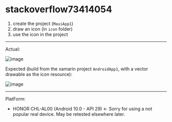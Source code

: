 # stackoverflow73414054

1. create the project (`MauiApp1`)
2. draw an icon (in `icon` folder)
3. use the icon in the project

---

Actual:

![image](https://user-images.githubusercontent.com/18749772/187069068-55e0a147-d96b-42ac-8bac-ec91b3a9bd24.png)

Expected (build from the xamarin project `AndroidApp1`, with a vector drawable as the icon resource):

![image](https://user-images.githubusercontent.com/18749772/187069054-409e6b92-742a-44ba-8bf3-1f4a947732b7.png)

---

PlatForm:

- HONOR CHL-AL00 (Android 10.0 - API 29) <- Sorry for using a not popular real device. May be retested elsewhere later.
